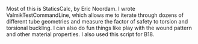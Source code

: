Most of this is StaticsCalc, by Eric Noordam. I wrote ValmikTestCommandLine, which allows me to iterate through dozens of different tube geometries and measure the factor of safety to torsion and torsional buckling. I can also do fun things like play with the wound pattern and other material properties. I also used this script for B18.